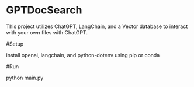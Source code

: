 # GPTDocSearch
This project utilizes ChatGPT, LangChain, and a Vector database to interact with your own files with ChatGPT.

#Setup

install openai, langchain, and python-dotenv using pip or conda

#Run

python main.py

